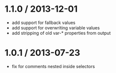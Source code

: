 
1.1.0 / 2013-12-01
==================

 * add support for fallback values
 * add support for overwriting variable values
 * add stripping of old var-* properties from output

1.0.1 / 2013-07-23 
==================

 * fix for comments nested inside selectors
